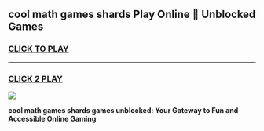 
## cool math games shards Play Online 👋 Unblocked Games
<h3>
<a href="https://news.freeplayer.one?title=cool_math_games_shards&ref=17CMG">CLICK TO PLAY</a></h3>
<hr>

<h3>
<a href="https://news.freeplayer.one?title=cool_math_games_shards&ref=17CMG">CLICK 2 PLAY</a>
  
</h3>

<a href="https://news.freeplayer.one?title=cool_math_games_shards&ref=17CMG/"><img src="https://clearcache.store/games.png"></a>


**cool math games shards games unblocked: Your Gateway to Fun and Accessible Online Gaming**
